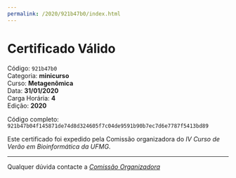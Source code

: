 ```yaml
---
permalink: /2020/921b47b0/index.html
---
```


# Certificado Válido

Código: `921b47b0`<br>
Categoria: **minicurso**<br>
Curso: **Metagenômica**<br>
Data: **31/01/2020**<br>
Carga Horária: **4**<br>
Edição: **2020**<br>


Código completo: `921b47b04f145871de74d8d324605f7c04de9591b90b7ec7d6e7787f5413bd89`


Este certificado foi expedido pela Comissão organizadora do *IV Curso de Verão em Bioinformática da UFMG*.

----

Qualquer dúvida contacte a [_Comissão Organizadora_](<mailto:cursobioinfoufmg@gmail.com$subject=[Certificados]>)

